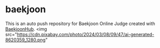 # baekjoon
This is an auto push repository for Baekjoon Online Judge created with [BaekjoonHub](https://github.com/BaekjoonHub/BaekjoonHub).
<img src="https://cdn.pixabay.com/photo/2024/03/08/09/47/ai-generated-8620359_1280.png"
